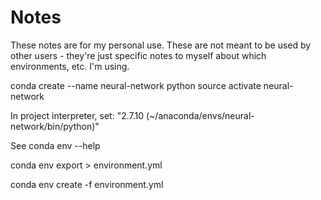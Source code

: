 # Notes

These notes are for my personal use. These are not meant to be used by other users - they're just specific notes to myself about which environments, etc. I'm using.

conda create --name neural-network python
source activate neural-network

In project interpreter, set: "2.7.10 (~/anaconda/envs/neural-network/bin/python)"

See conda env --help

conda env export > environment.yml

conda env create -f environment.yml